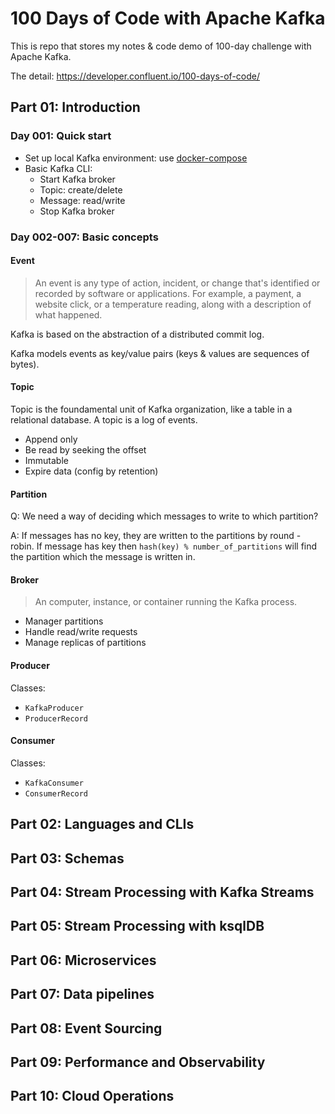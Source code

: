 # 100 Days of Code with Apache Kafka
This is repo that stores my notes & code demo of 100-day challenge with Apache Kafka.

The detail: https://developer.confluent.io/100-days-of-code/

## Part 01: Introduction
### Day 001: Quick start
- Set up local Kafka environment: use [docker-compose](./docker-compose.yml)
- Basic Kafka CLI:
    + Start Kafka broker
    + Topic: create/delete
    + Message: read/write
    + Stop Kafka broker
### Day 002-007: Basic concepts
#### Event
> An event is any type of action, incident, or change that's identified or recorded by software or applications. For example, a payment, a website click, or a temperature reading, along with a description of what happened.

Kafka is based on the abstraction of a distributed commit log.

Kafka models events as key/value pairs (keys & values are sequences of bytes).
#### Topic
Topic is the foundamental unit of Kafka organization, like a table in a relational database. A topic is a log of events.
- Append only
- Be read by seeking the offset
- Immutable
- Expire data (config by retention)
#### Partition
Q: We need a way of deciding which messages to write to which partition?

A: If messages has no key, they are written to the partitions by round - robin. If message has key then `hash(key) % number_of_partitions` will find the partition which the message is written in.
#### Broker
> An computer, instance, or container running the Kafka process.
- Manager partitions
- Handle read/write requests
- Manage replicas of partitions
#### Producer
Classes:
- `KafkaProducer`
- `ProducerRecord`
#### Consumer
Classes:
- `KafkaConsumer`
- `ConsumerRecord`
## Part 02: Languages and CLIs
## Part 03: Schemas
## Part 04: Stream Processing with Kafka Streams
## Part 05: Stream Processing with ksqlDB
## Part 06: Microservices
## Part 07: Data pipelines
## Part 08: Event Sourcing
## Part 09: Performance and Observability
## Part 10: Cloud Operations
